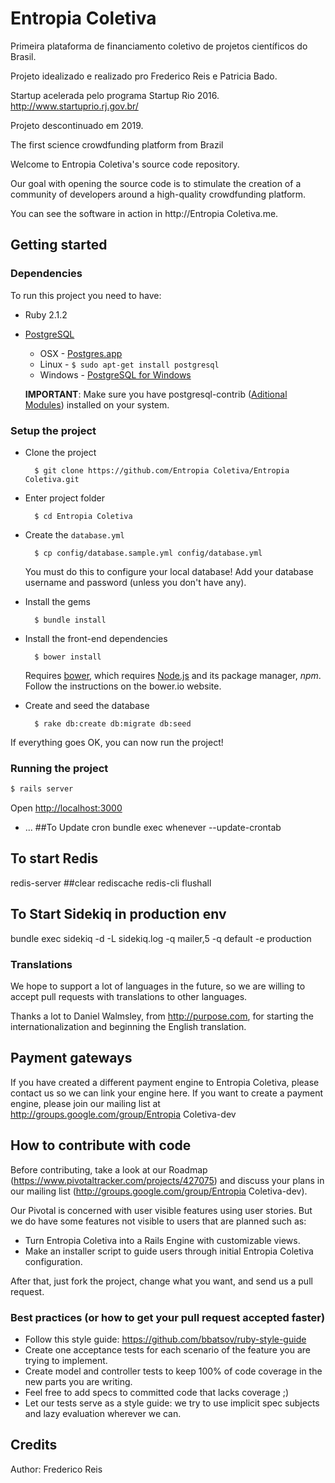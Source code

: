 # Entropia Coletiva

Primeira plataforma de financiamento coletivo de projetos científicos do Brasil.

Projeto idealizado e realizado pro Frederico Reis e Patricia Bado.

Startup acelerada pelo programa Startup Rio 2016. http://www.startuprio.rj.gov.br/

Projeto descontinuado em 2019.

The first science crowdfunding platform from Brazil



Welcome to Entropia Coletiva's source code repository.

Our goal with opening the source code is to stimulate the creation of a community of developers around a high-quality crowdfunding platform.

You can see the software in action in http://Entropia Coletiva.me.


## Getting started

### Dependencies

To run this project you need to have:

* Ruby 2.1.2
* [PostgreSQL](http://www.postgresql.org/)
  * OSX - [Postgres.app](http://postgresapp.com/)
  * Linux - `$ sudo apt-get install postgresql`
  * Windows - [PostgreSQL for Windows](http://www.postgresql.org/download/windows/)

  **IMPORTANT**: Make sure you have postgresql-contrib ([Aditional Modules](http://www.postgresql.org/docs/9.3/static/contrib.html)) installed on your system.

### Setup the project

* Clone the project

        $ git clone https://github.com/Entropia Coletiva/Entropia Coletiva.git

* Enter project folder

        $ cd Entropia Coletiva

* Create the `database.yml`

        $ cp config/database.sample.yml config/database.yml

    You must do this to configure your local database!
    Add your database username and password (unless you don't have any).

* Install the gems

        $ bundle install

* Install the front-end dependencies

        $ bower install

    Requires [bower](http://bower.io/#install-bower), which requires [Node.js](https://nodejs.org/download/) and its package manager, *npm*. Follow the instructions on the bower.io website.

* Create and seed the database

        $ rake db:create db:migrate db:seed

If everything goes OK, you can now run the project!


### Running the project

```bash
$ rails server
```

Open [http://localhost:3000](http://localhost:3000)
* ...
##To Update cron
bundle exec whenever --update-crontab

## To start Redis
redis-server
##clear rediscache
redis-cli flushall

## To Start Sidekiq in production env
bundle exec sidekiq -d -L sidekiq.log -q mailer,5 -q default -e production


### Translations

We hope to support a lot of languages in the future, so we are willing to accept pull requests with translations to other languages.

Thanks a lot to Daniel Walmsley, from http://purpose.com, for starting the internationalization and beginning the English translation.

## Payment gateways


If you have created a different payment engine to Entropia Coletiva, please contact us so we can link your engine here.
If you want to create a payment engine, please join our mailing list at http://groups.google.com/group/Entropia Coletiva-dev

## How to contribute with code

Before contributing, take a look at our Roadmap (https://www.pivotaltracker.com/projects/427075) and discuss your plans in our mailing list (http://groups.google.com/group/Entropia Coletiva-dev).

Our Pivotal is concerned with user visible features using user stories. But we do have some features not visible to users that are planned such as:
* Turn Entropia Coletiva into a Rails Engine with customizable views.
* Make an installer script to guide users through initial Entropia Coletiva configuration.

After that, just fork the project, change what you want, and send us a pull request.

### Best practices (or how to get your pull request accepted faster)

* Follow this style guide: https://github.com/bbatsov/ruby-style-guide
* Create one acceptance tests for each scenario of the feature you are trying to implement.
* Create model and controller tests to keep 100% of code coverage in the new parts you are writing.
* Feel free to add specs to committed code that lacks coverage ;)
* Let our tests serve as a style guide: we try to use implicit spec subjects and lazy evaluation wherever we can.

## Credits

Author: Frederico Reis



